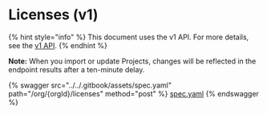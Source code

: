 # Licenses (v1)

{% hint style="info" %}
This document uses the v1 API. For more details, see the [v1 API](../v1-api/).
{% endhint %}

**Note:** When you import or update Projects, changes will be reflected in the endpoint results after a ten-minute delay.

{% swagger src="../../.gitbook/assets/spec.yaml" path="/org/{orgId}/licenses" method="post" %}
[spec.yaml](../../.gitbook/assets/spec.yaml)
{% endswagger %}
